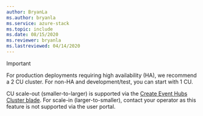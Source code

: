 ```yaml
---
author: BryanLa
ms.author: bryanla
ms.service: azure-stack
ms.topic: include
ms.date: 08/15/2020
ms.reviewer: bryanla
ms.lastreviewed: 04/14/2020
---
```


> [!IMPORTANT]
> For production deployments requiring high availability (HA), we recommend a 2 CU cluster. For non-HA and development/test, you can start with 1 CU.
>
> CU scale-out (smaller-to-larger) is supported via the [Create Event Hubs Cluster blade](/azure-stack/user/event-hubs-quickstart-cluster-portal#create-an-event-hubs-cluster). For scale-in (larger-to-smaller), contact your operator as this feature is not supported via the user portal. 